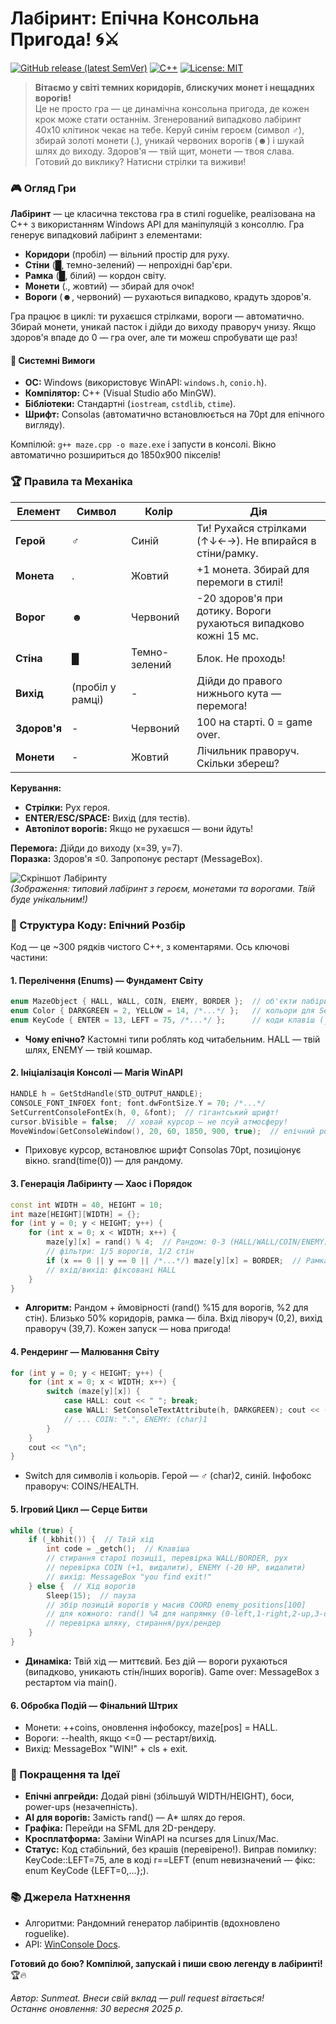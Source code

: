 # Лабіринт: Епічна Консольна Пригода! 🌀⚔️

[![GitHub release (latest SemVer)](https://img.shields.io/github/v/release/sunmeat/maze)](https://github.com/sunmeat/maze/releases/latest)
[![C++](https://img.shields.io/badge/Language-C%2B%2B-blue?logo=cplusplus)](https://isocpp.org/)
[![License: MIT](https://img.shields.io/badge/License-MIT-yellow.svg)](https://opensource.org/licenses/MIT)

> **Вітаємо у світі темних коридорів, блискучих монет і нещадних ворогів!**  
> Це не просто гра — це динамічна консольна пригода, де кожен крок може стати останнім. Згенерований випадково лабіринт 40x10 клітинок чекає на тебе. Керуй синім героєм (символ ♂), збирай золоті монети (.), уникай червоних ворогів (☻) і шукай шлях до виходу. Здоров'я — твій щит, монети — твоя слава. Готовий до виклику? Натисни стрілки та виживи!

### 🎮 Огляд Гри
**Лабіринт** — це класична текстова гра в стилі roguelike, реалізована на C++ з використанням Windows API для маніпуляцій з консоллю. Гра генерує випадковий лабіринт з елементами:  
- **Коридори** (пробіл) — вільний простір для руху.  
- **Стіни** (█, темно-зелений) — непрохідні бар'єри.  
- **Рамка** (█, білий) — кордон світу.  
- **Монети** (., жовтий) — збирай для очок!  
- **Вороги** (☻, червоний) — рухаються випадково, крадуть здоров'я.  

Гра працює в циклі: ти рухаєшся стрілками, вороги — автоматично. Збирай монети, уникай пасток і дійди до виходу праворуч унизу. Якщо здоров'я впаде до 0 — гра over, але ти можеш спробувати ще раз!

#### 📱 Системні Вимоги
- **ОС:** Windows (використовує WinAPI: `windows.h`, `conio.h`).  
- **Компілятор:** C++ (Visual Studio або MinGW).  
- **Бібліотеки:** Стандартні (`iostream`, `cstdlib`, `ctime`).  
- **Шрифт:** Consolas (автоматично встановлюється на 70pt для епічного вигляду).  

Компілюй: `g++ maze.cpp -o maze.exe` і запусти в консолі. Вікно автоматично розшириться до 1850x900 пікселів!

### 🏆 Правила та Механіка
| Елемент | Символ | Колір | Дія |
|---------|--------|-------|-----|
| **Герой** | ♂ | Синій | Ти! Рухайся стрілками (↑↓←→). Не впирайся в стіни/рамку. |
| **Монета** | . | Жовтий | +1 монета. Збирай для перемоги в стилі! |
| **Ворог** | ☻ | Червоний | -20 здоров'я при дотику. Вороги рухаються випадково кожні 15 мс. |
| **Стіна** | █ | Темно-зелений | Блок. Не проходь! |
| **Вихід** | (пробіл у рамці) | - | Дійди до правого нижнього кута — перемога! |
| **Здоров'я** | - | Червоний | 100 на старті. 0 = game over. |
| **Монети** | - | Жовтий | Лічильник праворуч. Скільки збереш? |

**Керування:**  
- **Стрілки:** Рух героя.  
- **ENTER/ESC/SPACE:** Вихід (для тестів).  
- **Автопілот ворогів:** Якщо не рухаєшся — вони йдуть!  

**Перемога:** Дійди до виходу (x=39, y=7).  
**Поразка:** Здоров'я ≤0. Запропонує рестарт (MessageBox).  

![Скріншот Лабіринту](https://github.com/sunmeat/maze/blob/master/photo_2021-09-18_21-04-13.jpg?raw=true)  
*(Зображення: типовий лабіринт з героєм, монетами та ворогами. Твій буде унікальним!)*

### 🔧 Структура Коду: Епічний Розбір
Код — це ~300 рядків чистого C++, з коментарями. Ось ключові частини:

#### 1. **Перелічення (Enums) — Фундамент Світу**  
```cpp
enum MazeObject { HALL, WALL, COIN, ENEMY, BORDER };  // об'єкти лабіринту
enum Color { DARKGREEN = 2, YELLOW = 14, /*...*/ };   // кольори для SetConsoleTextAttribute
enum KeyCode { ENTER = 13, LEFT = 75, /*...*/ };      // коди клавіш (_getch)
```
- **Чому епічно?** Кастомні типи роблять код читабельним. HALL — твій шлях, ENEMY — твій кошмар.

#### 2. **Ініціалізація Консолі — Магія WinAPI**  
```cpp
HANDLE h = GetStdHandle(STD_OUTPUT_HANDLE);
CONSOLE_FONT_INFOEX font; font.dwFontSize.Y = 70; /*...*/
SetCurrentConsoleFontEx(h, 0, &font);  // гігантський шрифт!
cursor.bVisible = false;  // ховай курсор — не псуй атмосферу!
MoveWindow(GetConsoleWindow(), 20, 60, 1850, 900, true);  // епічний розмір вікна!
```
- Приховує курсор, встановлює шрифт Consolas 70pt, позиціонує вікно. srand(time(0)) — для рандому.

#### 3. **Генерація Лабіринту — Хаос і Порядок**  
```cpp
const int WIDTH = 40, HEIGHT = 10;
int maze[HEIGHT][WIDTH] = {};
for (int y = 0; y < HEIGHT; y++) {
    for (int x = 0; x < WIDTH; x++) {
        maze[y][x] = rand() % 4;  // Рандом: 0-3 (HALL/WALL/COIN/ENEMY)
        // фільтри: 1/5 ворогів, 1/2 стін
        if (x == 0 || y == 0 || /*...*/) maze[y][x] = BORDER;  // Рамка
        // вхід/вихід: фіксовані HALL
    }
}
```
- **Алгоритм:** Рандом + ймовірності (rand() %15 для ворогів, %2 для стін). Близько 50% коридорів, рамка — біла. Вхід ліворуч (0,2), вихід праворуч (39,7). Кожен запуск — нова пригода!

#### 4. **Рендеринг — Малювання Світу**  
```cpp
for (int y = 0; y < HEIGHT; y++) {
    for (int x = 0; x < WIDTH; x++) {
        switch (maze[y][x]) {
            case HALL: cout << " "; break;
            case WALL: SetConsoleTextAttribute(h, DARKGREEN); cout << (char)178; break;
            // ... COIN: ".", ENEMY: (char)1
        }
    }
    cout << "\n";
}
```
- Switch для символів і кольорів. Герой — ♂ (char)2, синій. Інфобокс праворуч: COINS/HEALTH.

#### 5. **Ігровий Цикл — Серце Битви**  
```cpp
while (true) {
    if (_kbhit()) {  // Твій хід
        int code = _getch();  // Клавіша
        // стирання старої позиції, перевірка WALL/BORDER, рух
        // перевірка COIN (+1, видалити), ENEMY (-20 HP, видалити)
        // вихід: MessageBox "you find exit!"
    } else {  // Хід ворогів
        Sleep(15);  // пауза
        // збір позицій ворогів у масив COORD enemy_positions[100]
        // для кожного: rand() %4 для напрямку (0-left,1-right,2-up,3-down)
        // перевірка шляху, стирання/рух/рендер
    }
}
```
- **Динаміка:** Твій хід — миттєвий. Без дій — вороги рухаються (випадково, уникають стін/інших ворогів). Game over: MessageBox з рестартом via main().

#### 6. **Обробка Подій — Фінальний Штрих**  
- Монети: ++coins, оновлення інфобоксу, maze[pos] = HALL.  
- Вороги: --health, якщо <=0 — рестарт/вихід.  
- Вихід: MessageBox "WIN!" + cls + exit.

### 🚀 Покращення та Ідеї
- **Епічні апгрейди:** Додай рівні (збільшуй WIDTH/HEIGHT), боси, power-ups (незачепність).  
- **AI для ворогів:** Замість rand() — A* шлях до героя.  
- **Графіка:** Перейди на SFML для 2D-рендеру.  
- **Кросплатформа:** Заміни WinAPI на ncurses для Linux/Mac.  
- **Статус:** Код стабільний, без крашів (перевірено!). Виправ помилку: KeyCode::LEFT=75, але в коді r==LEFT (enum невизначений — фікс: enum KeyCode {LEFT=0,...};).

### 📚 Джерела Натхнення
- Алгоритми: Рандомний генератор лабіринтів (вдохновлено roguelike).  
- API: [WinConsole Docs](https://docs.microsoft.com/en-us/windows/console/).  

**Готовий до бою? Компілюй, запускай і пиши свою легенду в лабіринті!** 🏆🔥  

*Автор: Sunmeat. Внеси свій вклад — pull request вітається!*  
*Останнє оновлення: 30 вересня 2025 р.*

